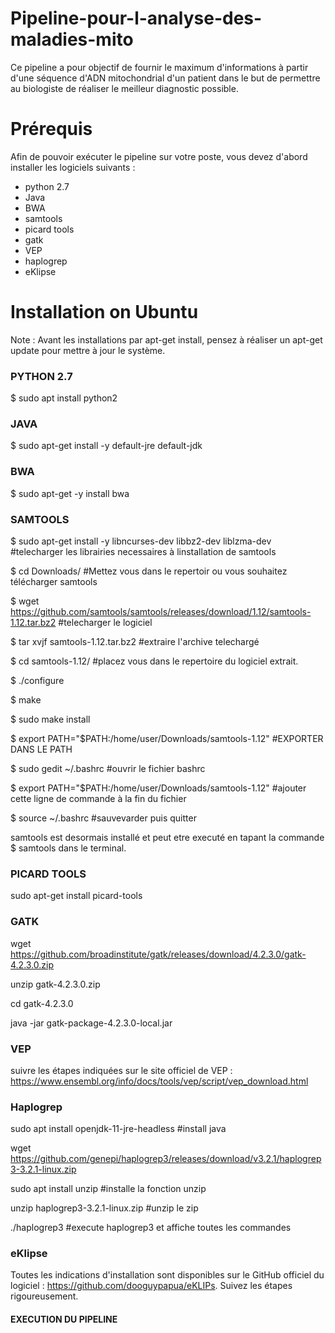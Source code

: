 # Pipeline-pour-l-analyse-des-maladies-mito

Ce pipeline a pour objectif de fournir le maximum d'informations à partir d'une séquence d'ADN mitochondrial d'un patient dans le but de permettre au biologiste de réaliser le meilleur diagnostic possible.

# Prérequis
Afin de pouvoir exécuter le pipeline sur votre poste, vous devez d'abord installer les logiciels suivants :

* python 2.7
* Java
* BWA
* samtools
* picard tools
* gatk
* VEP
* haplogrep
* eKlipse


# Installation on Ubuntu
Note : Avant les installations par apt-get install, pensez à réaliser un apt-get update pour mettre à jour le système.

### PYTHON 2.7
$ sudo apt install python2

### JAVA

$ sudo apt-get install -y default-jre default-jdk

### BWA

$ sudo apt-get -y install bwa

### SAMTOOLS

$ sudo apt-get install -y libncurses-dev libbz2-dev liblzma-dev #telecharger les librairies necessaires à linstallation de samtools

$ cd Downloads/ #Mettez vous dans le repertoir ou vous souhaitez télécharger samtools

$ wget https://github.com/samtools/samtools/releases/download/1.12/samtools-1.12.tar.bz2 #telecharger le logiciel

$ tar xvjf samtools-1.12.tar.bz2 #extraire l'archive telechargé

$ cd samtools-1.12/ #placez vous dans le repertoire du logiciel extrait.

$ ./configure

$ make

$ sudo make install

$ export PATH="$PATH:/home/user/Downloads/samtools-1.12" #EXPORTER DANS LE PATH

$ sudo gedit ~/.bashrc #ouvrir le fichier bashrc

$ export PATH="$PATH:/home/user/Downloads/samtools-1.12" #ajouter cette ligne de commande à la fin du fichier

$ source ~/.bashrc #sauvevarder puis quitter

samtools est desormais installé et peut etre executé en tapant la commande $ samtools dans le terminal.

### PICARD TOOLS 

sudo apt-get install picard-tools

### GATK 

wget https://github.com/broadinstitute/gatk/releases/download/4.2.3.0/gatk-4.2.3.0.zip
    
unzip gatk-4.2.3.0.zip
    
cd  gatk-4.2.3.0
    
java -jar gatk-package-4.2.3.0-local.jar

### VEP 

suivre les étapes indiquées sur le site officiel de VEP : https://www.ensembl.org/info/docs/tools/vep/script/vep_download.html

### Haplogrep

sudo apt install openjdk-11-jre-headless #install java

wget https://github.com/genepi/haplogrep3/releases/download/v3.2.1/haplogrep3-3.2.1-linux.zip

sudo apt install unzip #installe la fonction unzip

unzip haplogrep3-3.2.1-linux.zip #unzip le zip

./haplogrep3 #execute haplogrep3 et affiche toutes les commandes

### eKlipse

Toutes les indications d'installation sont disponibles sur le GitHub officiel du logiciel : https://github.com/dooguypapua/eKLIPs. Suivez les étapes rigoureusement.


#### EXECUTION DU PIPELINE
